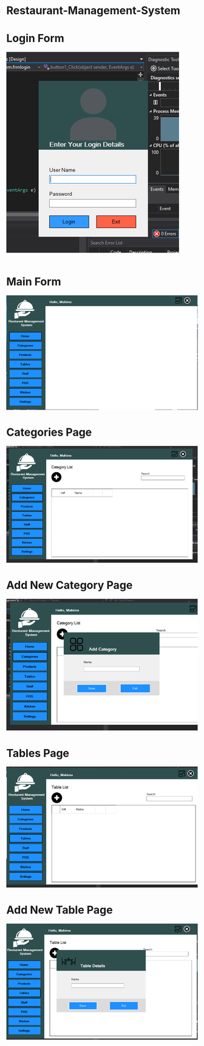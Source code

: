 # Restaurant-Management-System
<h1>Login Form</h1>
<img src = "Screenshots/Login Form.PNG">
<br/><br/>
<h1>Main Form</h1>
<img src = "Screenshots/Mainfrm.PNG">
<h1>Categories Page</h1>
<img src = "Screenshots/category.PNG">
<h1>Add New Category Page</h1>
<img src = "Screenshots/addcategory.PNG">
<h1>Tables Page</h1>
<img src = "Screenshots/tablelist.PNG">
<h1>Add New Table Page</h1>
<img src = "Screenshots/addtable.PNG">